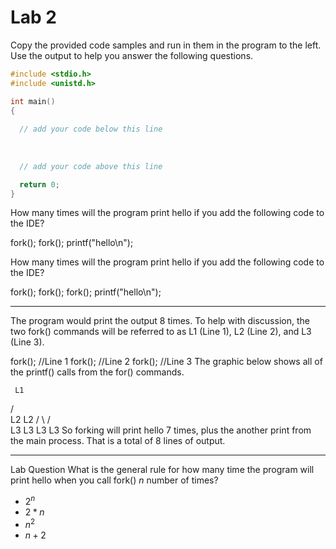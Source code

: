 # Lab 2


Copy the provided code samples and run in them in the program to the left. Use the output to help you answer the following questions.



```c
#include <stdio.h>
#include <unistd.h>

int main()
{
  
  // add your code below this line
  
  
  
  // add your code above this line

  return 0;
}
```


How many times will the program print hello if you add the following code to the IDE?

  fork();
  fork();
  printf("hello\n");



How many times will the program print hello if you add the following code to the IDE?

  fork();
  fork();
  fork();
  printf("hello\n");


------

The program would print the output 8 times. To help with discussion, the two fork() commands will be referred to as L1 (Line 1), L2 (Line 2), and L3 (Line 3).


fork(); //Line 1
fork(); //Line 2
fork(); //Line 3
The graphic below shows all of the printf() calls from the for() commands.


     L1
   /   \
  L2   L2
 / \   / \
L3 L3 L3 L3
So forking will print hello 7 times, plus the another print from the main process. That is a total of 8 lines of output.

----

Lab Question
What is the general rule for how many time the program will print hello when you call fork() $n$
 number of times?

- $2^n$
- $2*n$
- $n^2$
- $n+2$